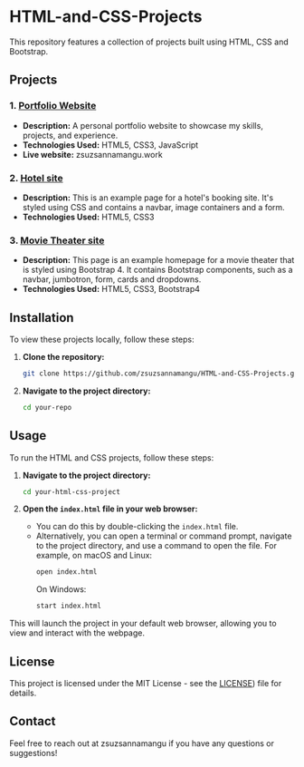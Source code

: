 # HTML-and-CSS-Projects
This repository features a collection of projects built using HTML, CSS and Bootstrap.

## Projects

### 1. [Portfolio Website](https://github.com/zsuzsannamangu/Portfolio)
- **Description:** A personal portfolio website to showcase my skills, projects, and experience.
- **Technologies Used:** HTML5, CSS3, JavaScript
- **Live website:** zsuzsannamangu.work

### 2. [Hotel site](https://github.com/zsuzsannamangu/HTML-and-CSS-Projects/tree/main/Hotel)
- **Description:** This is an example page for a hotel's booking site. It's styled using CSS and contains a navbar, image containers and a form.
- **Technologies Used:** HTML5, CSS3

### 3. [Movie Theater site](https://github.com/zsuzsannamangu/HTML-and-CSS-Projects/tree/main/bootstrap4_project)
- **Description:** This page is an example homepage for a movie theater that is styled using Bootstrap 4. It contains Bootstrap components, such as a navbar, jumbotron, form, cards and dropdowns.
- **Technologies Used:** HTML5, CSS3, Bootstrap4

## Installation

To view these projects locally, follow these steps:

1. **Clone the repository:**
    ```bash
    git clone https://github.com/zsuzsannamangu/HTML-and-CSS-Projects.git
    ```

2. **Navigate to the project directory:**
    ```bash
    cd your-repo
    ```

## Usage

To run the HTML and CSS projects, follow these steps:

1. **Navigate to the project directory:**
    ```bash
    cd your-html-css-project
    ```

2. **Open the `index.html` file in your web browser:**
    - You can do this by double-clicking the `index.html` file.
    - Alternatively, you can open a terminal or command prompt, navigate to the project directory, and use a command to open the file. For example, on macOS and Linux:
      ```bash
      open index.html
      ```
      On Windows:
      ```bash
      start index.html
      ```

This will launch the project in your default web browser, allowing you to view and interact with the webpage.

## License

This project is licensed under the MIT License - see the [LICENSE](https://github.com/git/git-scm.com/blob/main/MIT-LICENSE.txt)) file for details.

## Contact

Feel free to reach out at zsuzsannamangu if you have any questions or suggestions!
